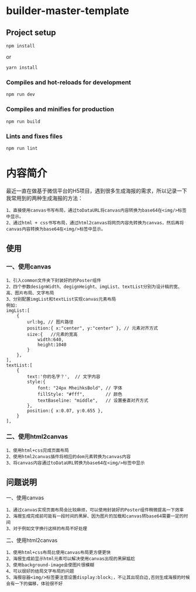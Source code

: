 # builder-master-template

## Project setup
```
npm install 
```
or
```
yarn install 
```

### Compiles and hot-reloads for development
```
npm run dev
```

### Compiles and minifies for production
```
npm run build
```

### Lints and fixes files
```
npm run lint
```
# 内容简介
最近一直在做基于微信平台的H5项目，遇到很多生成海报的需求，所以记录一下我常用到的两种生成海报的方法：
```
1、直接使用canvas书写布局，通过toDataURL将canvas内容转换为base64在<img/>标签中显示。
2、通过html + css书写布局，通过html2canvas将网页内容先转换为canvas，然后再将canvas内容转换为base64在<img/>标签中显示。
```
## 使用
### 一、使用canvas
```
1、引入common文件夹下封装好的的Poster组件
2、四个参数designWidth、degignHeight、imgList、textList分别为设计稿的宽、高、图片布局、文字布局
3、分别配置imgList和textList实现canvas元素布局
例如:
imgList:[
    {
        url:bg, // 图片路径
        position:{ x:"center", y:"center" }, // 元素对齐方式
        size:{   //元素的宽高
            width:640,
            height:1040
        }
    },
],
textList:[
    {
        text:'你的名字？',  // 文字内容
        style:{
            font: "24px MheihksBold", // 字体
            fillStyle: "#fff",        // 颜色
            textBaseline: "middle",   // 设置垂直对齐方式
        },
        position:{ x:0.07, y:0.655 },
    }
],
```
### 二、使用html2canvas
```
1、使用html+css完成页面布局
2、使用html2canvas插件将相应的dom元素转换为canvas内容
3、将canvas内容通过toDataURL转换为base64在<img/>标签中显示
```

## 问题说明
一、使用canvas
```
1、通过canvas实现页面布局会比较麻烦，可以使用封装好的Poster组件稍微提高一下效率
2、海报生成完成前可能有一段时间的黑屏、因为图片的加载和canvas转base64需要一定的时间
3、对于例如文字换行这样的布局不好处理
```
二、使用html2canvas
```
1、使用html+css布局比使用canvas布局更方便更快
2、海报生成前显示html元素可以解决使用canvas出现的黑屏尴尬
3、使用background-image会使图片很模糊
4、可以很好的结局文字布局的问题
5、海报容器<img/>标签要注意设置display:block;，不让其出现白边,否则生成海报的时候会有一下的偏移，体验很不好
```
